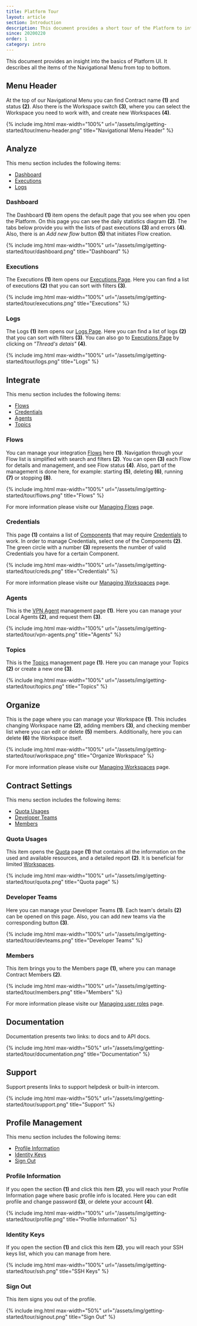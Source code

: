 ```yaml
---
title: Platform Tour
layout: article
section: Introduction
description: This document provides a short tour of the Platform to introduce new users to our basics.
since: 20200220
order: 1
category: intro
---
```


This document provides an insight into the basics of Platform UI. It describes
all the items of the Navigational Menu from top to bottom.

## Menu Header

At the top of our Navigational Menu you can find Contract name **(1)** and status **(2)**. Also there is the Workspace switch **(3)**, where you can select the Workspace you need to work with, and create new Workspaces **(4)**.

{% include img.html max-width="100%" url="/assets/img/getting-started/tour/menu-header.png" title="Navigational Menu Header" %}

## Analyze

This menu section includes the following items:
- [Dashboard](#dashboard)
- [Executions](#executions)
- [Logs](#logs)

### Dashboard

The Dashboard **(1)** item opens the default page that you see when you open the Platform. On this page you can see the daily statistics diagram **(2)**. The tabs below provide you with the lists of past executions **(3)** and errors **(4)**. Also, there is an *Add new flow* button **(5)** that initiates Flow creation.

{% include img.html max-width="100%" url="/assets/img/getting-started/tour/dashboard.png" title="Dashboard" %}

### Executions

The Executions **(1)** item opens our [Executions Page](executions). Here you can find a list of executions **(2)** that you can sort with filters **(3)**.

{% include img.html max-width="100%" url="/assets/img/getting-started/tour/executions.png" title="Executions" %}

### Logs

The Logs **(1)** item opens our [Logs Page](logs-page). Here you can find a list of logs **(2)** that you can sort with filters **(3)**. You can also go to [Executions Page](executions) by clicking on *"Thread's detais"* **(4)**.

{% include img.html max-width="100%" url="/assets/img/getting-started/tour/logs.png" title="Logs" %}

## Integrate

This menu section includes the following items:
- [Flows](#flows)
- [Credentials](#credentials)
- [Agents](#agents)
- [Topics](#topics)

### Flows

You can manage your integration [Flows](integration-flow) here **(1)**. Navigation through your Flow list is simplified with search and filters **(2)**. You can open **(3)** each Flow for details and management, and see Flow status **(4)**. Also, part of the management is done here, for example: starting **(5)**, deleting **(6)**, running **(7)** or stopping **(8)**.

{% include img.html max-width="100%" url="/assets/img/getting-started/tour/flows.png" title="Flows" %}

For more information please visite our [Managing Flows](/guides/managing-flows) page.

### Credentials

This page **(1)** contains a list of [Components](integration-component) that may require [Credentials](credential) to work. In order to manage Credentials, select one of the Components **(2)**. The green circle with a number **(3)** represents the number of valid Credentials you have for a certain Component.

{% include img.html max-width="100%" url="/assets/img/getting-started/tour/creds.png" title="Credentials" %}


For more information please visite our [Managing Workspaces](/guides/managing-workspaces.html#creating-credentials) page.

### Agents

This is the [VPN Agent](vpn-agent) management page **(1)**. Here you can manage your Local Agents **(2)**, and request them **(3)**.

{% include img.html max-width="100%" url="/assets/img/getting-started/tour/vpn-agents.png" title="Agents" %}

### Topics

This is the [Topics](topics) management page **(1)**. Here you can manage your Topics **(2)** or create a new one **(3)**.

{% include img.html max-width="100%" url="/assets/img/getting-started/tour/topics.png" title="Topics" %}

## Organize

This is the page where you can manage your Workspace **(1)**. This includes changing Workspace name **(2)**, adding members **(3)**, and checking member list where you can edit or delete **(5)** members. Additionally, here you can delete **(6)** the Workspace itself.

{% include img.html max-width="100%" url="/assets/img/getting-started/tour/workspace.png" title="Organize Workspace" %}

For more information please visite our [Managing Workspaces](/guides/managing-workspaces) page.

## Contract Settings

This menu section includes the following items:
- [Quota Usages](#quota-usages)
- [Developer Teams](#developer-teams)
- [Members](#members)

### Quota Usages

This item opens the [Quota](quota-overview) page **(1)** that contains all the information on the used and available resources, and a detailed report **(2)**. It is beneficial for limited [Workspaces](contracts-and-workspaces).

{% include img.html max-width="100%" url="/assets/img/getting-started/tour/quota.png" title="Quota page" %}

### Developer Teams

Here you can manage your Developer Teams **(1)**. Each team's details **(2)** can be opened on this page. Also, you can add new teams via the corresponding button **(3)**.

{% include img.html max-width="100%" url="/assets/img/getting-started/tour/devteams.png" title="Developer Teams" %}

### Members

This item brings you to the Members page **(1)**, where you can manage Contract Members **(2)**.

{% include img.html max-width="100%" url="/assets/img/getting-started/tour/members.png" title="Members" %}

For more information please visite our [Managing user roles](/guides/managing-user-roles-in-a-tenant) page.

## Documentation

Documentation presents two links: to docs and to API docs.

{% include img.html max-width="50%" url="/assets/img/getting-started/tour/documentation.png" title="Documentation" %}

## Support


Support presents links to support helpdesk or built-in intercom.

{% include img.html max-width="50%" url="/assets/img/getting-started/tour/support.png" title="Support" %}

## Profile Management

This menu section includes the following items:
- [Profile Information](#profile-information)
- [Identity Keys](#identity-keys)
- [Sign Out](#sign-out)

### Profile Information

If you open the section **(1)** and click this item **(2)**, you will reach your Profile Information page where basic profile info is located. Here you can edit profile and change password **(3)**, or delete your account **(4)**.

{% include img.html max-width="100%" url="/assets/img/getting-started/tour/profile.png" title="Profile Information" %}

### Identity Keys

If you open the section **(1)** and click this item **(2)**, you will reach your SSH keys list, which you can manage from here.

{% include img.html max-width="100%" url="/assets/img/getting-started/tour/ssh.png" title="SSH Keys" %}

### Sign Out

This item signs you out of the profile.

{% include img.html max-width="50%" url="/assets/img/getting-started/tour/signout.png" title="Sign Out" %}
